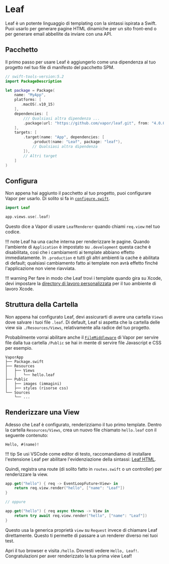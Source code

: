 # Leaf

Leaf è un potente linguaggio di templating con la sintassi ispirata a Swift. Puoi usarlo per generare pagine HTML dinamiche per un sito front-end o per generare email abbellite da inviare con una API.

## Pacchetto

Il primo passo per usare Leaf è aggiungerlo come una dipendenza al tuo progetto nel tuo file di manifesto del pacchetto SPM.

```swift
// swift-tools-version:5.2
import PackageDescription

let package = Package(
    name: "MyApp",
    platforms: [
       .macOS(.v10_15)
    ],
    dependencies: [
        /// Qualsiasi altra dipendenza ...
        .package(url: "https://github.com/vapor/leaf.git", from: "4.0.0"),
    ],
    targets: [
        .target(name: "App", dependencies: [
            .product(name: "Leaf", package: "leaf"),
            // Qualsiasi altra dipendenza
        ]),
        // Altri target
    ]
)
```

## Configura

Non appena hai aggiunto il pacchetto al tuo progetto, puoi configurare Vapor per usarlo. Di solito si fa in [`configure.swift`](../getting-started/folder-structure.md#configureswift).

```swift
import Leaf

app.views.use(.leaf)
```

Questo dice a Vapor di usare `LeafRenderer` quando chiami `req.view` nel tuo codice.

!!! note 
    Leaf ha una cache interna per renderizzare le pagine. Quando l'ambiente di `Application` è impostato su `.development` questa cache è disabilitata, così che i cambiamenti ai template abbiano effetto immediatamente. In `.production` e tutti gli altri ambienti la cache è abilitata di default; qualsiasi cambiamento fatto ai template non avrà effetto finché l'applicazione non viene riavviata.

!!! warning 
    Per fare in modo che Leaf trovi i template quando gira su Xcode, devi impostare la [directory di lavoro personalizzata](../getting-started/xcode.md#custom-working-directory) per il tuo ambiente di lavoro Xcode.
## Struttura della Cartella

Non appena hai configurato Leaf, devi assicurarti di avere una cartella `Views` dove salvare i tuoi file `.leaf`. Di default, Leaf si aspetta che la cartella delle view sia `./Resources/Views`, relativamente alla radice del tuo progetto.

Probabilmente vorrai abilitare anche il [`FileMiddleware`](https://api.vapor.codes/vapor/documentation/vapor/filemiddleware) di Vapor per servire file dalla tua cartella `/Public` se hai in mente di servire file Javascript e CSS per esempio.

```
VaporApp
├── Package.swift
├── Resources
│   ├── Views
│   │   └── hello.leaf
├── Public
│   ├── images (immagini)
│   ├── styles (risorse css)
└── Sources
    └── ...
```

## Renderizzare una View

Adesso che Leaf è configurato, renderizziamo il tuo primo template. Dentro la cartella `Resources/Views`, crea un nuovo file chiamato `hello.leaf` con il seguente contenuto:

```leaf
Hello, #(name)!
```

!!! tip
    Se usi VSCode come editor di testo, raccomandiamo di installare l'estensione Leaf per abilitare l'evidenziazione della sintassi: [Leaf HTML](https://marketplace.visualstudio.com/items?itemName=Francisco.html-leaf).

Quindi, registra una route (di solito fatto in `routes.swift` o un controller) per renderizzare la view.

```swift
app.get("hello") { req -> EventLoopFuture<View> in
    return req.view.render("hello", ["name": "Leaf"])
}

// oppure

app.get("hello") { req async throws -> View in
    return try await req.view.render("hello", ["name": "Leaf"])
}
```

Questo usa la generica proprietà `view` su `Request` invece di chiamare Leaf direttamente. Questo ti permette di passare a un renderer diverso nei tuoi test.


Apri il tuo browser e visita `/hello`. Dovresti vedere `Hello, Leaf!`. Congratulazioni per aver renderizzato la tua prima view Leaf!
